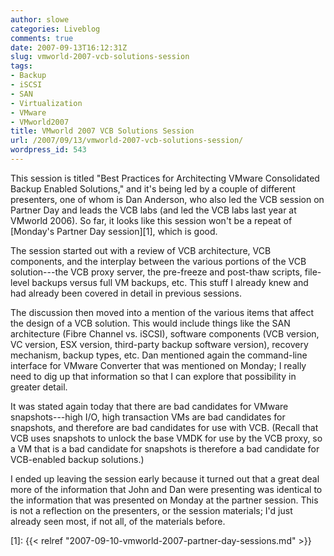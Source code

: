 ```yaml
---
author: slowe
categories: Liveblog
comments: true
date: 2007-09-13T16:12:31Z
slug: vmworld-2007-vcb-solutions-session
tags:
- Backup
- iSCSI
- SAN
- Virtualization
- VMware
- VMworld2007
title: VMworld 2007 VCB Solutions Session
url: /2007/09/13/vmworld-2007-vcb-solutions-session/
wordpress_id: 543
---
```


This session is titled "Best Practices for Architecting VMware Consolidated Backup Enabled Solutions," and it's being led by a couple of different presenters, one of whom is Dan Anderson, who also led the VCB session on Partner Day and leads the VCB labs (and led the VCB labs last year at VMworld 2006). So far, it looks like this session won't be a repeat of [Monday's Partner Day session][1], which is good.

The session started out with a review of VCB architecture, VCB components, and the interplay between the various portions of the VCB solution---the VCB proxy server, the pre-freeze and post-thaw scripts, file-level backups versus full VM backups, etc. This stuff I already knew and had already been covered in detail in previous sessions.

The discussion then moved into a mention of the various items that affect the design of a VCB solution. This would include things like the SAN architecture (Fibre Channel vs. iSCSI), software components (VCB version, VC version, ESX version, third-party backup software version), recovery mechanism, backup types, etc. Dan mentioned again the command-line interface for VMware Converter that was mentioned on Monday; I really need to dig up that information so that I can explore that possibility in greater detail.

It was stated again today that there are bad candidates for VMware snapshots---high I/O, high transaction VMs are bad candidates for snapshots, and therefore are bad candidates for use with VCB. (Recall that VCB uses snapshots to unlock the base VMDK for use by the VCB proxy, so a VM that is a bad candidate for snapshots is therefore a bad candidate for VCB-enabled backup solutions.)

I ended up leaving the session early because it turned out that a great deal more of the information that John and Dan were presenting was identical to the information that was presented on Monday at the partner session. This is not a reflection on the presenters, or the session materials; I'd just already seen most, if not all, of the materials before.

[1]: {{< relref "2007-09-10-vmworld-2007-partner-day-sessions.md" >}}
